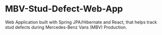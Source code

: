 # MBV-Stud-Defect-Web-App
Web Application built with Spring JPA/Hibernate and React, that helps track stud defects during Mercedes-Benz Vans (MBV) Production.

